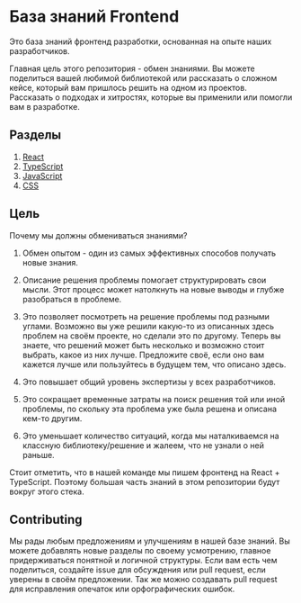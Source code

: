 # База знаний Frontend

Это база знаний фронтенд разработки, основанная на опыте наших разработчиков. 

Главная цель этого репозитория - обмен знаниями. Вы можете поделиться вашей любимой библиотекой или рассказать о сложном кейсе, который вам пришлось решить на одном из проектов. Рассказать о подходах и хитростях, которые вы применили или помогли вам в разработке. 

## Разделы

1. [React](./React/)
1. [TypeScript](./TypeScript/)
1. [JavaScript](./JavaScript/)
1. [CSS](./CSS/)

## Цель

Почему мы должны обмениваться знаниями? 

1. Обмен опытом - один из самых эффективных способов получать новые знания.
2. Описание решения проблемы помогает структурировать свои мысли. Этот процесс может натолкнуть на новые выводы и глубже разобраться в проблеме.
3. Это позволяет посмотреть на решение проблемы под разными углами. Возможно вы уже решили какую-то из описанных здесь проблем на своём проекте, но сделали это по другому. Теперь вы знаете, что решений может быть несколько и возможно стоит выбрать, какое из них лучше. Предложите своё, если оно вам кажется лучше или пользуйтесь в будущем тем, что описано здесь.
4. Это повышает общий уровень экспертизы у всех разработчиков.
5. Это сокращает временные затраты на поиск решения той или иной проблемы, по скольку эта проблема уже была решена и описана кем-то другим.

6. Это уменьшает количество ситуаций, когда мы наталкиваемся на классную библиотеку/решение и жалеем, что не узнали о ней раньше.

Стоит отметить, что в нашей команде мы пишем фронтенд на React + TypeScript. Поэтому большая часть знаний в этом репозитории будут вокруг этого стека. 

## Contributing

Мы рады любым предложениям и улучшениям в нашей базе знаний. Вы можете добавлять новые разделы по своему усмотрению, главное придерживаться понятной и логичной структуры. Если вам есть чем поделиться, создайте issue для обсуждения или pull request, если уверены в своём предложении. Так же можно создавать pull request для исправления опечаток или орфографических ошибок. 